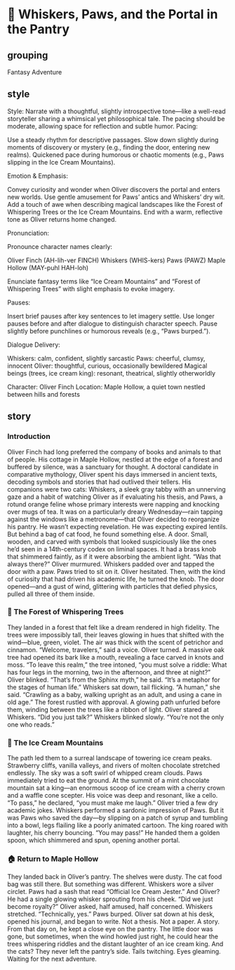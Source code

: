 # 🐾 Whiskers, Paws, and the Portal in the Pantry

## grouping

Fantasy Adventure

## style

Style:
Narrate with a thoughtful, slightly introspective tone—like a well-read storyteller sharing a whimsical yet philosophical tale. The pacing should be moderate, allowing space for reflection and subtle humor.
Pacing:

Use a steady rhythm for descriptive passages.
Slow down slightly during moments of discovery or mystery (e.g., finding the door, entering new realms).
Quickened pace during humorous or chaotic moments (e.g., Paws slipping in the Ice Cream Mountains).

Emotion & Emphasis:

Convey curiosity and wonder when Oliver discovers the portal and enters new worlds.
Use gentle amusement for Paws’ antics and Whiskers’ dry wit.
Add a touch of awe when describing magical landscapes like the Forest of Whispering Trees or the Ice Cream Mountains.
End with a warm, reflective tone as Oliver returns home changed.

Pronunciation:

Pronounce character names clearly:

Oliver Finch (AH-lih-ver FINCH)
Whiskers (WHIS-kers)
Paws (PAWZ)
Maple Hollow (MAY-puhl HAH-loh)


Enunciate fantasy terms like “Ice Cream Mountains” and “Forest of Whispering Trees” with slight emphasis to evoke imagery.

Pauses:

Insert brief pauses after key sentences to let imagery settle.
Use longer pauses before and after dialogue to distinguish character speech.
Pause slightly before punchlines or humorous reveals (e.g., “Paws burped.”).

Dialogue Delivery:

Whiskers: calm, confident, slightly sarcastic
Paws: cheerful, clumsy, innocent
Oliver: thoughtful, curious, occasionally bewildered
Magical beings (trees, ice cream king): resonant, theatrical, slightly otherworldly

Character: Oliver Finch
Location: Maple Hollow, a quiet town nestled between hills and forests

## story

### Introduction
Oliver Finch had long preferred the company of books and animals to that of people. His cottage in Maple Hollow, nestled at the edge of a forest and buffered by silence, was a sanctuary for thought. A doctoral candidate in comparative mythology, Oliver spent his days immersed in ancient texts, decoding symbols and stories that had outlived their tellers.
His companions were two cats: Whiskers, a sleek gray tabby with an unnerving gaze and a habit of watching Oliver as if evaluating his thesis, and Paws, a rotund orange feline whose primary interests were napping and knocking over mugs of tea.
It was on a particularly dreary Wednesday—rain tapping against the windows like a metronome—that Oliver decided to reorganize his pantry. He wasn’t expecting revelation. He was expecting expired lentils.
But behind a bag of cat food, he found something else.
A door.
Small, wooden, and carved with symbols that looked suspiciously like the ones he’d seen in a 14th-century codex on liminal spaces. It had a brass knob that shimmered faintly, as if it were absorbing the ambient light.
“Was that always there?” Oliver murmured.
Whiskers padded over and tapped the door with a paw. Paws tried to sit on it.
Oliver hesitated. Then, with the kind of curiosity that had driven his academic life, he turned the knob.
The door opened—and a gust of wind, glittering with particles that defied physics, pulled all three of them inside.

### 🌲 The Forest of Whispering Trees
They landed in a forest that felt like a dream rendered in high fidelity. The trees were impossibly tall, their leaves glowing in hues that shifted with the wind—blue, green, violet. The air was thick with the scent of petrichor and cinnamon.
“Welcome, travelers,” said a voice.
Oliver turned. A massive oak tree had opened its bark like a mouth, revealing a face carved in knots and moss.
“To leave this realm,” the tree intoned, “you must solve a riddle: What has four legs in the morning, two in the afternoon, and three at night?”
Oliver blinked. “That’s from the Sphinx myth,” he said. “It’s a metaphor for the stages of human life.”
Whiskers sat down, tail flicking. “A human,” she said. “Crawling as a baby, walking upright as an adult, and using a cane in old age.”
The forest rustled with approval. A glowing path unfurled before them, winding between the trees like a ribbon of light.
Oliver stared at Whiskers. “Did you just talk?”
Whiskers blinked slowly. “You’re not the only one who reads.”

### 🍦 The Ice Cream Mountains
The path led them to a surreal landscape of towering ice cream peaks. Strawberry cliffs, vanilla valleys, and rivers of molten chocolate stretched endlessly. The sky was a soft swirl of whipped cream clouds.
Paws immediately tried to eat the ground.
At the summit of a mint chocolate mountain sat a king—an enormous scoop of ice cream with a cherry crown and a waffle cone scepter. His voice was deep and resonant, like a cello.
“To pass,” he declared, “you must make me laugh.”
Oliver tried a few dry academic jokes. Whiskers performed a sardonic impression of Paws. But it was Paws who saved the day—by slipping on a patch of syrup and tumbling into a bowl, legs flailing like a poorly animated cartoon.
The king roared with laughter, his cherry bouncing. “You may pass!”
He handed them a golden spoon, which shimmered and spun, opening another portal.

### 🏠 Return to Maple Hollow
They landed back in Oliver’s pantry. The shelves were dusty. The cat food bag was still there. But something was different.
Whiskers wore a silver circlet. Paws had a sash that read “Official Ice Cream Jester.” And Oliver? He had a single glowing whisker sprouting from his cheek.
“Did we just become royalty?” Oliver asked, half amused, half concerned.
Whiskers stretched. “Technically, yes.”
Paws burped.
Oliver sat down at his desk, opened his journal, and began to write. Not a thesis. Not a paper. A story.
From that day on, he kept a close eye on the pantry. The little door was gone, but sometimes, when the wind howled just right, he could hear the trees whispering riddles and the distant laughter of an ice cream king.
And the cats? They never left the pantry’s side. Tails twitching. Eyes gleaming.
Waiting for the next adventure.